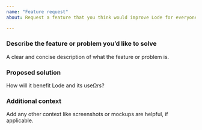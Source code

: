 ```yaml
---
name: "Feature request"
about: Request a feature that you think would improve Lode for everyone

---
```


### Describe the feature or problem you’d like to solve

A clear and concise description of what the feature or problem is.

### Proposed solution

How will it benefit Lode and its useΩrs?

### Additional context

Add any other context like screenshots or mockups are helpful, if applicable.
